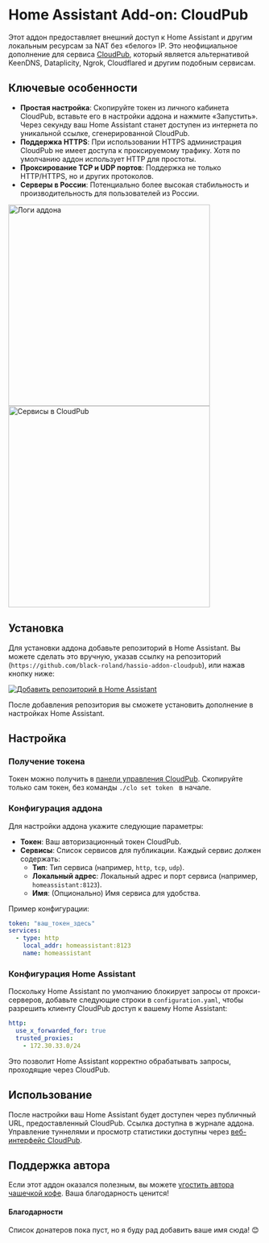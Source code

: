 # Home Assistant Add-on: CloudPub

Этот аддон предоставляет внешний доступ к Home Assistant и другим локальным ресурсам за NAT без «белого» IP. Это неофициальное дополнение для сервиса [CloudPub](https://cloudpub.ru/), который является альтернативой KeenDNS, Dataplicity, Ngrok, Cloudflared и другим подобным сервисам.

## Ключевые особенности

- **Простая настройка**: Скопируйте токен из личного кабинета CloudPub, вставьте его в настройки аддона и нажмите «Запустить». Через секунду ваш Home Assistant станет доступен из интернета по уникальной ссылке, сгенерированной CloudPub.
- **Поддержка HTTPS**: При использовании HTTPS администрация CloudPub не имеет доступа к проксируемому трафику. Хотя по умолчанию аддон использует HTTP для простоты.
- **Проксирование TCP и UDP портов**: Поддержка не только HTTP/HTTPS, но и других протоколов.
- **Серверы в России**: Потенциально более высокая стабильность и производительность для пользователей из России.

<img src="https://github.com/user-attachments/assets/9aa52fe2-0fda-40ce-a15e-e4c7702c8c19" alt="Логи аддона" height="400" />
<img src="https://github.com/user-attachments/assets/32bddd8d-7986-4640-a0d7-66c7fcf50eeb" alt="Сервисы в CloudPub" height="400" />

## Установка

Для установки аддона добавьте репозиторий в Home Assistant. Вы можете сделать это вручную, указав ссылку на репозиторий (`https://github.com/black-roland/hassio-addon-cloudpub`), или нажав кнопку ниже:

[![Добавить репозиторий в Home Assistant](https://my.home-assistant.io/badges/supervisor_add_addon_repository.svg)](https://my.home-assistant.io/redirect/supervisor_add_addon_repository/?repository_url=https%3A%2F%2Fgithub.com%2Fblack-roland%2Fhassio-addon-cloudpub)

После добавления репозитория вы сможете установить дополнение в настройках Home Assistant.

## Настройка

### Получение токена

Токен можно получить в [панели управления CloudPub](https://cloudpub.ru/dashboard/). Скопируйте только сам токен, без команды `./clo set token ` в начале.

### Конфигурация аддона

Для настройки аддона укажите следующие параметры:

- **Токен**: Ваш авторизационный токен CloudPub.
- **Сервисы**: Список сервисов для публикации. Каждый сервис должен содержать:
  - **Тип**: Тип сервиса (например, `http`, `tcp`, `udp`).
  - **Локальный адрес**: Локальный адрес и порт сервиса (например, `homeassistant:8123`).
  - **Имя**: (Опционально) Имя сервиса для удобства.

Пример конфигурации:

```yaml
token: "ваш_токен_здесь"
services:
  - type: http
    local_addr: homeassistant:8123
    name: homeassistant
```

### Конфигурация Home Assistant

Поскольку Home Assistant по умолчанию блокирует запросы от прокси-серверов, добавьте следующие строки в `configuration.yaml`, чтобы разрешить клиенту CloudPub доступ к вашему Home Assistant:

```yaml
http:
  use_x_forwarded_for: true
  trusted_proxies:
    - 172.30.33.0/24
```

Это позволит Home Assistant корректно обрабатывать запросы, проходящие через CloudPub.

## Использование

После настройки ваш Home Assistant будет доступен через публичный URL, предоставленный CloudPub. Ссылка доступна в журнале аддона. Управление туннелями и просмотр статистики доступны через [веб-интерфейс CloudPub](https://cloudpub.ru/dashboard/).

## Поддержка автора

Если этот аддон оказался полезным, вы можете [угостить автора чашечкой кофе](https://mansmarthome.info/donate/#donationalerts). Ваша благодарность ценится!

#### Благодарности

Список донатеров пока пуст, но я буду рад добавить ваше имя сюда! 😊
